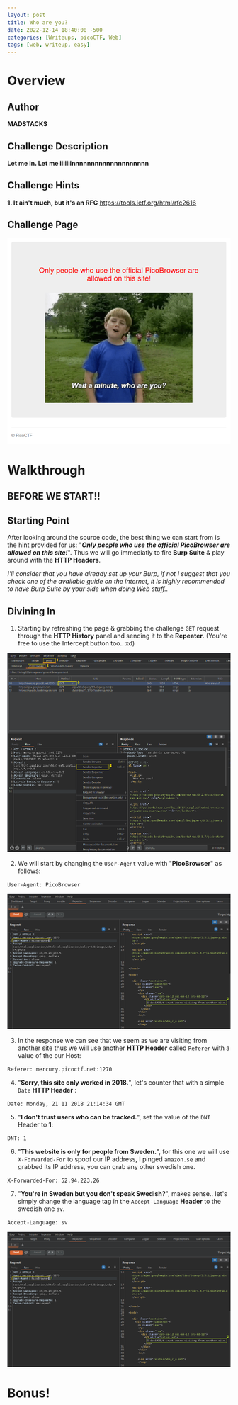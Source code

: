 ```yaml
---
layout: post
title: Who are you?
date: 2022-12-14 18:40:00 -500
categories: [Writeups, picoCTF, Web]
tags: [web, writeup, easy]
---
```


# Overview
## Author
**MADSTACKS**

## Challenge Description
**Let me in. Let me iiiiiiinnnnnnnnnnnnnnnnnnnn** 

## Challenge Hints
**1. It ain't much, but it's an RFC** https://tools.ietf.org/html/rfc2616

## Challenge Page
![[Challenge Page]](https://github.com/Redhawk1EE7/Redhawk1EE7.github.io/blob/main/_posts/_img/picoCTF/who-are-you/1.png?raw=true "Challenge Page")

# Walkthrough
## BEFORE WE START!!

## Starting Point
After looking around the source code, the best thing we can start from is the hint provided for us: "***Only people who use the official PicoBrowser are allowed on this site!***". Thus we will go immediatly to fire **Burp Suite** & play around with the **HTTP Headers**.

*I'll consider that you have already set up your Burp, if not I suggest that you check one of the available guide on the internet, it is highly recommended to have Burp Suite by your side when doing Web stuff..* 

## Divining In
1. Starting by refreshing the page & grabbing the challenge `GET` request through the **HTTP History** panel and sending it to the **Repeater**. (You're free to use the Intercept button too.. xd)

![[Step 1]](https://github.com/Redhawk1EE7/Redhawk1EE7.github.io/blob/main/_posts/_img/picoCTF/who-are-you/2.png?raw=true "Interception")

2. We will start by changing the `User-Agent` value with "**PicoBrowser**" as follows:
```
User-Agent: PicoBrowser
```
![[Step 2]](https://github.com/Redhawk1EE7/Redhawk1EE7.github.io/blob/main/_posts/_img/picoCTF/who-are-you/3.png?raw=true "User-Agent")

3. In the response we can see that we seem as we are visiting from another site thus we will use another **HTTP Header** called `Referer` with a value of the our Host:
```
Referer: mercury.picoctf.net:1270 
```
4. "**Sorry, this site only worked in 2018.**", let's counter that with a simple `Date` **HTTP Header** :
```
Date: Monday, 21 11 2018 21:14:34 GMT
```
5. "**I don't trust users who can be tracked.**", set the value of the `DNT` Header to **1**:
```
DNT: 1
```
6. "**This website is only for people from Sweden.**", for this one we will use `X-Forwarded-For` to spoof our IP address, I pinged `amazon.se` and grabbed its IP address, you can grab any other swedish one.
```
X-Forwarded-For: 52.94.223.26
```
7. "**You're in Sweden but you don't speak Swedish?**", makes sense.. let's simply change the language tag in the `Accept-Language` **Header** to the swedish one `sv`.
```
Accept-Language: sv
```

![[Flag]](https://github.com/Redhawk1EE7/Redhawk1EE7.github.io/blob/main/_posts/_img/picoCTF/who-are-you/3.png?raw=true "flag")

# Bonus!
